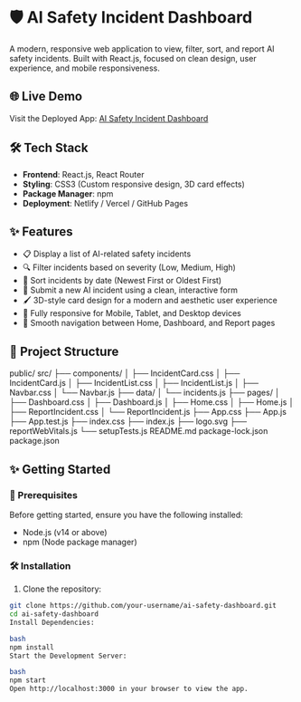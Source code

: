 # 🛡️ AI Safety Incident Dashboard

A modern, responsive web application to view, filter, sort, and report AI safety incidents. Built with React.js, focused on clean design, user experience, and mobile responsiveness.

## 🌐 Live Demo

Visit the Deployed App: [AI Safety Incident Dashboard](https://your-app-url-here.com)

## 🛠️ Tech Stack

* **Frontend**: React.js, React Router  
* **Styling**: CSS3 (Custom responsive design, 3D card effects)  
* **Package Manager**: npm  
* **Deployment**: Netlify / Vercel / GitHub Pages  

## ✨ Features

* 📋 Display a list of AI-related safety incidents  
* 🔍 Filter incidents based on severity (Low, Medium, High)  
* 🧹 Sort incidents by date (Newest First or Oldest First)  
* 📝 Submit a new AI incident using a clean, interactive form  
* 🖌️ 3D-style card design for a modern and aesthetic user experience  
* 📱 Fully responsive for Mobile, Tablet, and Desktop devices  
* 🚀 Smooth navigation between Home, Dashboard, and Report pages  

## 📁 Project Structure
public/
src/
├── components/
│ ├── IncidentCard.css
│ ├── IncidentCard.js
│ ├── IncidentList.css
│ ├── IncidentList.js
│ ├── Navbar.css
│ └── Navbar.js
├── data/
│ └── incidents.js
├── pages/
│ ├── Dashboard.css
│ ├── Dashboard.js
│ ├── Home.css
│ ├── Home.js
│ ├── ReportIncident.css
│ └── ReportIncident.js
├── App.css
├── App.js
├── App.test.js
├── index.css
├── index.js
├── logo.svg
├── reportWebVitals.js
└── setupTests.js
README.md
package-lock.json
package.json


## ✨ Getting Started

### 🚨 Prerequisites

Before getting started, ensure you have the following installed:

* Node.js (v14 or above)
* npm (Node package manager)

### 🛠️ Installation

1. Clone the repository:

```bash
git clone https://github.com/your-username/ai-safety-dashboard.git
cd ai-safety-dashboard
Install Dependencies:

bash
npm install
Start the Development Server:

bash
npm start
Open http://localhost:3000 in your browser to view the app.
